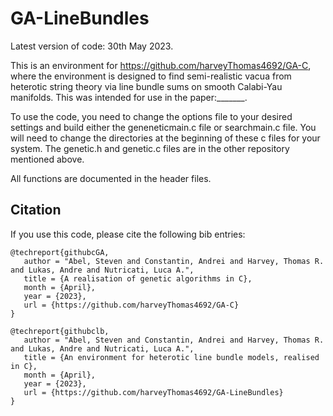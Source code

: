 # GA-LineBundles
Latest version of code: 30th May 2023.

This is an environment for https://github.com/harveyThomas4692/GA-C, where the environment is designed to find semi-realistic vacua from heterotic string theory via line bundle sums on smooth Calabi-Yau manifolds. This was intended for use in the paper:_______.

To use the code, you need to change the options file to your desired settings and build either the geneneticmain.c file or searchmain.c file. You will need to change the directories at the beginning of these c files for your system. The genetic.h and genetic.c files are in the other repository mentioned above.

All functions are documented in the header files.

## Citation
If you use this code, please cite the following bib entries:

```
@techreport{githubcGA,
   author = "Abel, Steven and Constantin, Andrei and Harvey, Thomas R. and Lukas, Andre and Nutricati, Luca A.",
   title = {A realisation of genetic algorithms in C},   
   month = {April},
   year = {2023},
   url = {https://github.com/harveyThomas4692/GA-C}
}

@techreport{githubclb,
   author = "Abel, Steven and Constantin, Andrei and Harvey, Thomas R. and Lukas, Andre and Nutricati, Luca A.",
   title = {An environment for heterotic line bundle models, realised in C},   
   month = {April},
   year = {2023},
   url = {https://github.com/harveyThomas4692/GA-LineBundles}
}
```
